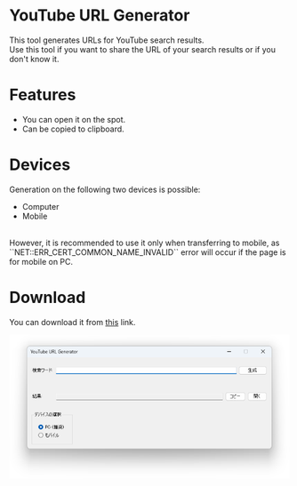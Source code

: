 # YouTube URL Generator

This tool generates URLs for YouTube search results.
<br>Use this tool if you want to share the URL of your search results or if you don't know it.

# Features
* You can open it on the spot.
* Can be copied to clipboard.

# Devices
Generation on the following two devices is possible:
* Computer
* Mobile
<br>
However, it is recommended to use it only when transferring to mobile, as ``NET::ERR_CERT_COMMON_NAME_INVALID`` error will occur if the page is for mobile on PC.

# Download
You can download it from [this](https://github.com/YuuyaGitHub/C-Apps-Repository/raw/main/YouTube%20URL%20Generator/bin/Release/YouTube%20URL%20Generator.exe) link.

![YouTube URL Generator](screenshot.png)
